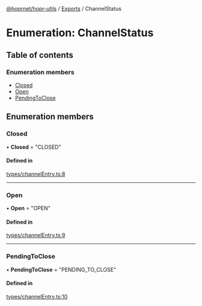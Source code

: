 [@hoprnet/hopr-utils](../README.md) / [Exports](../modules.md) / ChannelStatus

# Enumeration: ChannelStatus

## Table of contents

### Enumeration members

- [Closed](channelstatus.md#closed)
- [Open](channelstatus.md#open)
- [PendingToClose](channelstatus.md#pendingtoclose)

## Enumeration members

### Closed

• **Closed** = "CLOSED"

#### Defined in

[types/channelEntry.ts:8](https://github.com/hoprnet/hoprnet/blob/master/packages/utils/src/types/channelEntry.ts#L8)

___

### Open

• **Open** = "OPEN"

#### Defined in

[types/channelEntry.ts:9](https://github.com/hoprnet/hoprnet/blob/master/packages/utils/src/types/channelEntry.ts#L9)

___

### PendingToClose

• **PendingToClose** = "PENDING\_TO\_CLOSE"

#### Defined in

[types/channelEntry.ts:10](https://github.com/hoprnet/hoprnet/blob/master/packages/utils/src/types/channelEntry.ts#L10)
